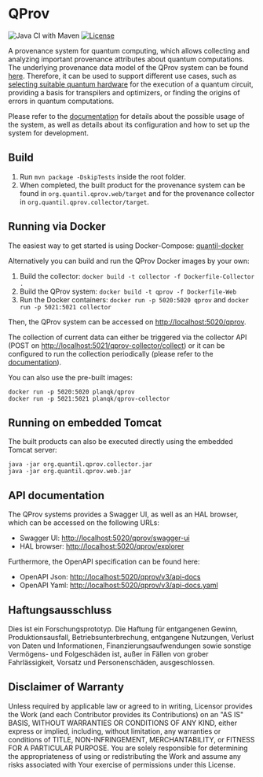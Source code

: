 # QProv

![Java CI with Maven](https://github.com/UST-QuAntiL/qprov/workflows/Java%20CI%20with%20Maven/badge.svg)
[![License](https://img.shields.io/badge/License-Apache%202.0-blue.svg)](https://opensource.org/licenses/Apache-2.0)

A provenance system for quantum computing, which allows collecting and analyzing important provenance attributes about quantum computations.
The underlying provenance data model of the QProv system can be found [here](docs/data-model).
Therefore, it can be used to support different use cases, such as [selecting suitable quantum hardware](https://github.com/UST-QuAntiL/nisq-analyzer) for the execution of a quantum circuit, providing a basis for transpilers and optimizers, or finding the origins of errors in quantum computations.

Please refer to the [documentation](docs) for details about the possible usage of the system, as well as details about its configuration and how to set up the system for development.

## Build

1. Run `mvn package -DskipTests` inside the root folder.
2. When completed, the built product for the provenance system can be found in `org.quantil.qprov.web/target` and for the provenance collector in `org.quantil.qprov.collector/target`.

## Running via Docker

The easiest way to get started is using Docker-Compose: [quantil-docker](https://github.com/UST-QuAntiL/quantil-docker)

Alternatively you can build and run the QProv Docker images by your own:

1. Build the collector:
    `docker build -t collector -f Dockerfile-Collector .`
2. Build the QProv system:
    `docker build -t qprov -f Dockerfile-Web`
3. Run the Docker containers: `docker run -p 5020:5020 qprov` and `docker run -p 5021:5021 collector`

Then, the QProv system can be accessed on <http://localhost:5020/qprov>. 

The collection of current data can either be triggered via the collector API (POST on <http://localhost:5021/qprov-collector/collect>) or it can be configured to run the collection periodically (please refer to the [documentation](docs)).

You can also use the pre-built images:

    docker run -p 5020:5020 planqk/qprov
    docker run -p 5021:5021 planqk/qprov-collector

## Running on embedded Tomcat

The built products can also be executed directly using the embedded Tomcat server:

    java -jar org.quantil.qprov.collector.jar
    java -jar org.quantil.qprov.web.jar

## API documentation

The QProv systems provides a Swagger UI, as well as an HAL browser, which can be accessed on the following URLs:

* Swagger UI: <http://localhost:5020/qprov/swagger-ui>
* HAL browser: <http://localhost:5020/qprov/explorer>
  
Furthermore, the OpenAPI specification can be found here:
  
* OpenAPI Json: <http://localhost:5020/qprov/v3/api-docs>
* OpenAPI Yaml: <http://localhost:5020/qprov/v3/api-docs.yaml>

## Haftungsausschluss

Dies ist ein Forschungsprototyp.
Die Haftung für entgangenen Gewinn, Produktionsausfall, Betriebsunterbrechung, entgangene Nutzungen, Verlust von Daten und Informationen, Finanzierungsaufwendungen sowie sonstige Vermögens- und Folgeschäden ist, außer in Fällen von grober Fahrlässigkeit, Vorsatz und Personenschäden, ausgeschlossen.

## Disclaimer of Warranty

Unless required by applicable law or agreed to in writing, Licensor provides the Work (and each Contributor provides its Contributions) on an "AS IS" BASIS, WITHOUT WARRANTIES OR CONDITIONS OF ANY KIND, either express or implied, including, without limitation, any warranties or conditions of TITLE, NON-INFRINGEMENT, MERCHANTABILITY, or FITNESS FOR A PARTICULAR PURPOSE.
You are solely responsible for determining the appropriateness of using or redistributing the Work and assume any risks associated with Your exercise of permissions under this License.
